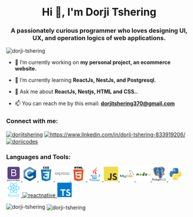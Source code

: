 <h1 align="center">Hi 👋, I'm Dorji Tshering</h1>
<h3 align="center">A passionately curious programmer who loves designing UI, UX, and operation logics of web applications.</h3>

<p align="left"> <img src="https://komarev.com/ghpvc/?username=dorji-tshering&label=Profile%20views&color=0e75b6&style=flat" alt="dorji-tshering" /> </p>

- 🔭 I’m currently working on **my personal project, an ecommerce website.**

- 🌱 I’m currently learning **ReactJs, NestJs, and Postgresql.**

- 💬 Ask me about **ReactJs, Nestjs, HTML and CSS..**

- 📫 You can reach me by this email: **dorjitshering370@gmail.com**

<h3 align="left">Connect with me:</h3>
<p align="left">
<a href="https://dev.to/dorjitshering" target="blank"><img align="center" src="https://cdn.jsdelivr.net/npm/simple-icons@3.0.1/icons/dev-dot-to.svg" alt="dorjitshering" height="30" width="40" /></a>
<a href="https://linkedin.com/in/https://www.linkedin.com/in/dorji-tshering-833919206/" target="blank"><img align="center" src="https://raw.githubusercontent.com/rahuldkjain/github-profile-readme-generator/neutral-icons/src/images/icons/Social/linked-in-alt.svg" alt="https://www.linkedin.com/in/dorji-tshering-833919206/" height="30" width="40" /></a>
<a href="https://fb.com/dorjicodes" target="blank"><img align="center" src="https://raw.githubusercontent.com/rahuldkjain/github-profile-readme-generator/neutral-icons/src/images/icons/Social/facebook.svg" alt="dorjicodes" height="30" width="40" /></a>
</p>

<h3 align="left">Languages and Tools:</h3>
<p align="left"> <a href="https://getbootstrap.com" target="_blank"> <img src="https://raw.githubusercontent.com/devicons/devicon/master/icons/bootstrap/bootstrap-plain-wordmark.svg" alt="bootstrap" width="40" height="40"/> </a> <a href="https://www.cprogramming.com/" target="_blank"> <img src="https://raw.githubusercontent.com/devicons/devicon/master/icons/c/c-original.svg" alt="c" width="40" height="40"/> </a> <a href="https://www.w3schools.com/css/" target="_blank"> <img src="https://raw.githubusercontent.com/devicons/devicon/master/icons/css3/css3-original-wordmark.svg" alt="css3" width="40" height="40"/> </a> <a href="https://expressjs.com" target="_blank"> <img src="https://raw.githubusercontent.com/devicons/devicon/master/icons/express/express-original-wordmark.svg" alt="express" width="40" height="40"/> </a> <a href="https://www.w3.org/html/" target="_blank"> <img src="https://raw.githubusercontent.com/devicons/devicon/master/icons/html5/html5-original-wordmark.svg" alt="html5" width="40" height="40"/> </a> <a href="https://www.java.com" target="_blank"> <img src="https://raw.githubusercontent.com/devicons/devicon/master/icons/java/java-original.svg" alt="java" width="40" height="40"/> </a> <a href="https://developer.mozilla.org/en-US/docs/Web/JavaScript" target="_blank"> <img src="https://raw.githubusercontent.com/devicons/devicon/master/icons/javascript/javascript-original.svg" alt="javascript" width="40" height="40"/> </a> <a href="https://www.mysql.com/" target="_blank"> <img src="https://raw.githubusercontent.com/devicons/devicon/master/icons/mysql/mysql-original-wordmark.svg" alt="mysql" width="40" height="40"/> </a> <a href="https://nodejs.org" target="_blank"> <img src="https://raw.githubusercontent.com/devicons/devicon/master/icons/nodejs/nodejs-original-wordmark.svg" alt="nodejs" width="40" height="40"/> </a> <a href="https://www.postgresql.org" target="_blank"> <img src="https://raw.githubusercontent.com/devicons/devicon/master/icons/postgresql/postgresql-original-wordmark.svg" alt="postgresql" width="40" height="40"/> </a> <a href="https://www.python.org" target="_blank"> <img src="https://raw.githubusercontent.com/devicons/devicon/master/icons/python/python-original.svg" alt="python" width="40" height="40"/> </a> <a href="https://reactjs.org/" target="_blank"> <img src="https://raw.githubusercontent.com/devicons/devicon/master/icons/react/react-original-wordmark.svg" alt="react" width="40" height="40"/> </a> <a href="https://reactnative.dev/" target="_blank"> <img src="https://reactnative.dev/img/header_logo.svg" alt="reactnative" width="40" height="40"/> </a> <a href="https://www.typescriptlang.org/" target="_blank"> <img src="https://raw.githubusercontent.com/devicons/devicon/master/icons/typescript/typescript-original.svg" alt="typescript" width="40" height="40"/> </a> </p>

<p><img align="left" src="https://github-readme-stats.vercel.app/api/top-langs?username=dorji-tshering&show_icons=true&locale=en&layout=compact" alt="dorji-tshering" /></p>

<p>&nbsp;<img align="center" src="https://github-readme-stats.vercel.app/api?username=dorji-tshering&show_icons=true&locale=en" alt="dorji-tshering" /></p>
